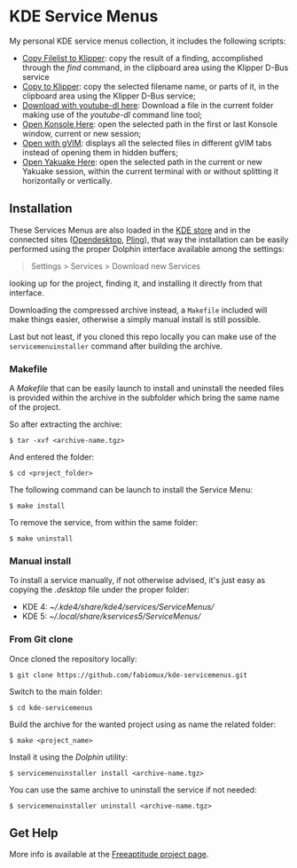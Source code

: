# KDE Service Menus

My personal KDE service menus collection, it includes the following scripts:
- [Copy Filelist to Klipper](https://github.com/fabiomux/kde-servicemenus/tree/master/copy_filelist_to_klipper): 
  copy the result of a finding, accomplished through the *find* command, in the clipboard area using the Klipper
  D-Bus service
- [Copy to Klipper](https://github.com/fabiomux/kde-servicemenus/tree/master/copy_to_klipper): copy the
  selected filename name, or parts of it, in the clipboard area using the Klipper D-Bus service;
- [Download with youtube-dl here](https://github.com/fabiomux/kde-servicemenus/tree/master/download_with_youtube-dl_here):
  Download a file in the current folder making use of the *youtube-dl* command line tool;
- [Open Konsole Here](https://github.com/fabiomux/kde-servicemenus/tree/master/open_konsole_here): open the
  selected path in the first or last Konsole window, current or new session;
- [Open with gVIM](https://github.com/fabiomux/kde-servicemenus/tree/master/open_with_gvim): displays all the
  selected files in different gVIM tabs instead of opening them in hidden buffers;
- [Open Yakuake Here](https://github.com/fabiomux/kde-servicemenus/tree/master/open_yakuake_here): open the
  selected path in the current or new Yakuake   session, within the current terminal with or without splitting
  it horizontally or vertically.

## Installation

These Services Menus are also loaded in the [KDE store](https://store.kde.org) and in the connected sites
([Opendesktop](https://opendesktop.org), [Pling](https://pling.com)), that way the installation can be
easily performed using the proper Dolphin interface available among the settings:

> Settings > Services > Download new Services

looking up for the project, finding it, and installing it directly from that interface.

Downloading the compressed archive instead, a `Makefile` included will make things easier, otherwise a
simply manual install is still possible.

Last but not least, if you cloned this repo locally you can make use of the `servicemenuinstaller` command
after building the archive.

### Makefile

A *Makefile* that can be easily launch to install and uninstall the needed files is provided within the archive
in the subfolder which bring the same name of the project.

So after extracting the archive:
```
$ tar -xvf <archive-name.tgz>
```

And entered the folder:
```shell
$ cd <project_folder>
```

The following command can be launch to install the Service Menu:
```shell
$ make install
```

To remove the service, from within the same folder:
```shell
$ make uninstall
```

### Manual install

To install a service manually, if not otherwise advised, it's just easy as copying the *.desktop*
file under the proper folder:

- KDE 4: *~/.kde4/share/kde4/services/ServiceMenus/*
- KDE 5: *~/.local/share/kservices5/ServiceMenus/*

### From Git clone

Once cloned the repository locally:
```shell
$ git clone https://github.com/fabiomux/kde-servicemenus.git
```

Switch to the main folder:
```shell
$ cd kde-servicemenus
```

Build the archive for the wanted project using as name the related folder:
```shell
$ make <project_name>
```

Install it using the *Dolphin* utility:
```shell
$ servicemenuinstaller install <archive-name.tgz>
```

You can use the same archive to uninstall the service if not needed:
```shell
$ servicemenuinstaller uninstall <archive-name.tgz>
```

## Get Help

More info is available at the [Freeaptitude project page](https://freeaptitude.altervista.org/projects/kde-servicemenus.html "KDE ServiceMenus project page on Freeaptitude").

